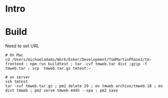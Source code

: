 # Intro

# Build

Need to set URL

```shell
# On Mac
cd /Users/michaeladams/Work/Esker/Development/TomMartinPhase2/tm-frontend ; npm run buildtest ; tar -cvf tmweb.tar dist ;gzip -f tmweb.tar ; scp  tmweb.tar.gz tmtest:~
```


```shell
# on server
ssh tmtest
tar -xvf tmweb.tar.gz ; pm2 delete 29 ; mv tmweb archive/tmweb.18 ; mv dist tmweb ; pm2 serve tmweb 4445 --spa ; pm2 save
```


